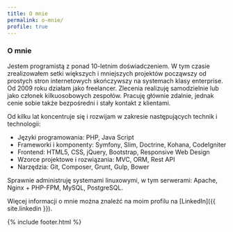 ```yaml
---
title: O mnie
permalink: o-mnie/
profile: true
---
```


### O mnie

Jestem programistą z ponad 10-letnim doświadczeniem. W tym czasie zrealizowałem setki większych i mniejszych projektów począwszy od prostych stron internetowych skończywszy na systemach klasy enterprise.
Od 2009 roku działam jako freelancer. Zlecenia realizuję samodzielnie lub jako członek kilkuosobowych zespołów. Pracuję głównie zdalnie, jednak cenie sobie także bezpośredni i stały kontakt z klientami.

Od kilku lat koncentruje się i rozwijam w zakresie następujących technik i technologii:

* Języki programowania: PHP, Java Script
* Frameworki i komponenty: Symfony, Slim, Doctrine, Kohana, CodeIgniter
* Frontend: HTML5, CSS, jQuery, Bootstrap, Responsive Web Design
* Wzorce projektowe i rozwiązania: MVC, ORM, Rest API
* Narzędzia: Git, Composer, Grunt, Gulp, Bower

Sprawnie administruję systemami linuxowymi, w tym serwerami:
Apache, Nginx + PHP-FPM, MySQL, PostgreSQL.

Więcej informacji o mnie można znaleźć na moim profilu na [LinkedIn]({{ site.linkedin }}).

{% include footer.html %}
